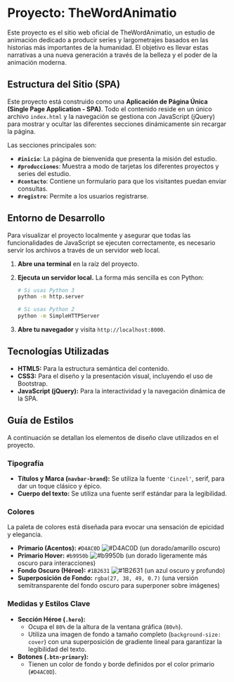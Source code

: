 # Proyecto: TheWordAnimatio

Este proyecto es el sitio web oficial de TheWordAnimatio, un estudio de animación dedicado a producir series y largometrajes basados en las historias más importantes de la humanidad. El objetivo es llevar estas narrativas a una nueva generación a través de la belleza y el poder de la animación moderna.

## Estructura del Sitio (SPA)

Este proyecto está construido como una **Aplicación de Página Única (Single Page Application - SPA)**. Todo el contenido reside en un único archivo `index.html` y la navegación se gestiona con JavaScript (jQuery) para mostrar y ocultar las diferentes secciones dinámicamente sin recargar la página.

Las secciones principales son:

- **`#inicio`**: La página de bienvenida que presenta la misión del estudio.
- **`#producciones`**: Muestra a modo de tarjetas los diferentes proyectos y series del estudio.
- **`#contacto`**: Contiene un formulario para que los visitantes puedan enviar consultas.
- **`#registro`**: Permite a los usuarios registrarse.

## Entorno de Desarrollo

Para visualizar el proyecto localmente y asegurar que todas las funcionalidades de JavaScript se ejecuten correctamente, es necesario servir los archivos a través de un servidor web local.

1.  **Abre una terminal** en la raíz del proyecto.
2.  **Ejecuta un servidor local.** La forma más sencilla es con Python:

    ```bash
    # Si usas Python 3
    python -m http.server

    # Si usas Python 2
    python -m SimpleHTTPServer
    ```
3.  **Abre tu navegador** y visita `http://localhost:8000`.

## Tecnologías Utilizadas

- **HTML5:** Para la estructura semántica del contenido.
- **CSS3:** Para el diseño y la presentación visual, incluyendo el uso de Bootstrap.
- **JavaScript (jQuery):** Para la interactividad y la navegación dinámica de la SPA.

## Guía de Estilos

A continuación se detallan los elementos de diseño clave utilizados en el proyecto.

### Tipografía

- **Títulos y Marca (`navbar-brand`):** Se utiliza la fuente `'Cinzel'`, serif, para dar un toque clásico y épico.
- **Cuerpo del texto:** Se utiliza una fuente serif estándar para la legibilidad.

### Colores

La paleta de colores está diseñada para evocar una sensación de epicidad y elegancia.

- **Primario (Acentos):** `#D4AC0D` ![#D4AC0D](https://placehold.co/100x100/#D4AC0D/#D4AC0D.png) (un dorado/amarillo oscuro)
- **Primario Hover:** `#b9950b` ![#b9950b](https://via.placeholder.com/15/b9950b/000000?text=+) (un dorado ligeramente más oscuro para interacciones)
- **Fondo Oscuro (Héroe):** `#1B2631` ![#1B2631](https://via.placeholder.com/15/1B2631/000000?text=+) (un azul oscuro y profundo)
- **Superposición de Fondo:** `rgba(27, 38, 49, 0.7)` (una versión semitransparente del fondo oscuro para superponer sobre imágenes)

### Medidas y Estilos Clave

- **Sección Héroe (`.hero`):**
    - Ocupa el `80%` de la altura de la ventana gráfica (`80vh`).
    - Utiliza una imagen de fondo a tamaño completo (`background-size: cover`) con una superposición de gradiente lineal para garantizar la legibilidad del texto.
- **Botones (`.btn-primary`):**
    - Tienen un color de fondo y borde definidos por el color primario (`#D4AC0D`).

